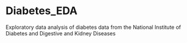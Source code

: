 # Diabetes_EDA
Exploratory data analysis of diabetes data from the National Institute of Diabetes and Digestive and Kidney Diseases

